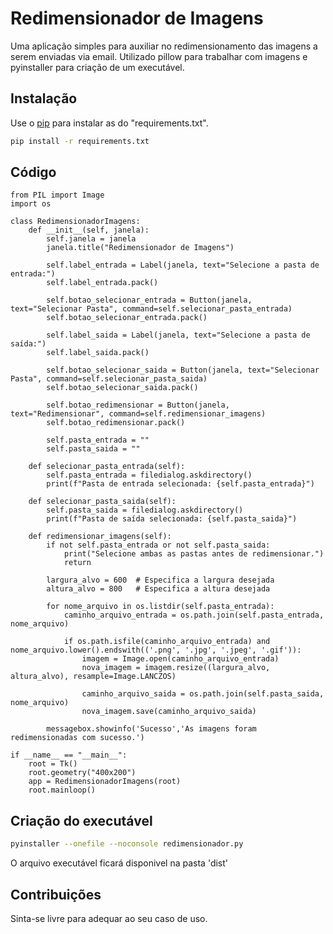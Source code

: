 # Redimensionador de Imagens

Uma aplicação simples para auxiliar no redimensionamento das imagens a serem enviadas via email.
Utilizado pillow para trabalhar com imagens e pyinstaller para criação de um executável.

## Instalação

Use o [pip](https://pip.pypa.io/en/stable/) para instalar as do "requirements.txt".

```bash
pip install -r requirements.txt
```

## Código

```from tkinter import Tk, Label, Button, filedialog, messagebox
from PIL import Image
import os

class RedimensionadorImagens:
    def __init__(self, janela):
        self.janela = janela
        janela.title("Redimensionador de Imagens")

        self.label_entrada = Label(janela, text="Selecione a pasta de entrada:")
        self.label_entrada.pack()

        self.botao_selecionar_entrada = Button(janela, text="Selecionar Pasta", command=self.selecionar_pasta_entrada)
        self.botao_selecionar_entrada.pack()

        self.label_saida = Label(janela, text="Selecione a pasta de saída:")
        self.label_saida.pack()

        self.botao_selecionar_saida = Button(janela, text="Selecionar Pasta", command=self.selecionar_pasta_saida)
        self.botao_selecionar_saida.pack()

        self.botao_redimensionar = Button(janela, text="Redimensionar", command=self.redimensionar_imagens)
        self.botao_redimensionar.pack()

        self.pasta_entrada = ""
        self.pasta_saida = ""

    def selecionar_pasta_entrada(self):
        self.pasta_entrada = filedialog.askdirectory()
        print(f"Pasta de entrada selecionada: {self.pasta_entrada}")

    def selecionar_pasta_saida(self):
        self.pasta_saida = filedialog.askdirectory()
        print(f"Pasta de saída selecionada: {self.pasta_saida}")

    def redimensionar_imagens(self):
        if not self.pasta_entrada or not self.pasta_saida:
            print("Selecione ambas as pastas antes de redimensionar.")
            return

        largura_alvo = 600  # Especifica a largura desejada
        altura_alvo = 800   # Especifica a altura desejada

        for nome_arquivo in os.listdir(self.pasta_entrada):
            caminho_arquivo_entrada = os.path.join(self.pasta_entrada, nome_arquivo)

            if os.path.isfile(caminho_arquivo_entrada) and nome_arquivo.lower().endswith(('.png', '.jpg', '.jpeg', '.gif')):
                imagem = Image.open(caminho_arquivo_entrada)
                nova_imagem = imagem.resize((largura_alvo, altura_alvo), resample=Image.LANCZOS)

                caminho_arquivo_saida = os.path.join(self.pasta_saida, nome_arquivo)
                nova_imagem.save(caminho_arquivo_saida)

        messagebox.showinfo('Sucesso','As imagens foram redimensionadas com sucesso.')

if __name__ == "__main__":
    root = Tk()
    root.geometry("400x200")
    app = RedimensionadorImagens(root)
    root.mainloop()
```

## Criação do executável

```bash
pyinstaller --onefile --noconsole redimensionador.py
```
O arquivo executável ficará disponivel na pasta 'dist'

## Contribuições

Sinta-se livre para adequar ao seu caso de uso.